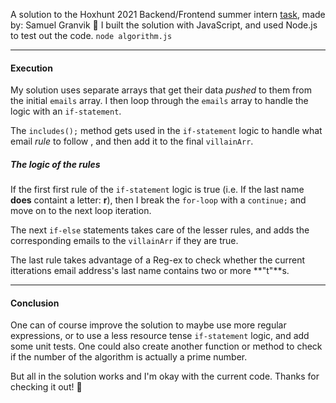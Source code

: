 A solution to the Hoxhunt 2021 Backend/Frontend summer intern [task](https://hunters.hoxhunt.com/#/challenge), made by: Samuel Granvik 👋
I built the solution with JavaScript, and used Node.js to test out the code. `node algorithm.js`

------------
#### Execution

My solution uses separate arrays that get their data *pushed* to them from the initial `emails` array. I then loop through the `emails` array to handle the logic with an `if-statement`.

The `includes();` method gets used in the `if-statement` logic to handle what email *rule* to follow , and then add it to the final `villainArr`.

##### The logic of the rules

If the first first rule of the `if-statement` logic is true (i.e. If the last name **does**  containt a letter: **r**), then I break the `for-loop` with a `continue;` and move on to the next loop iteration.

The next `if-else` statements takes care of the lesser rules, and adds the corresponding emails to the `villainArr` if they are true.

The last rule takes advantage of a Reg-ex to check whether the current itterations email address's last name contains two or more **"t"**s. 

------------
#### Conclusion

One can of course improve the solution to maybe use more regular expressions, or to use a less resource tense `if-statement` logic, and add some unit tests. 
One could also create another function or method to check if the number of the algorithm is actually a prime number. 

But all in the solution works and I'm okay with the current code. 
Thanks for checking it out! 🙏

